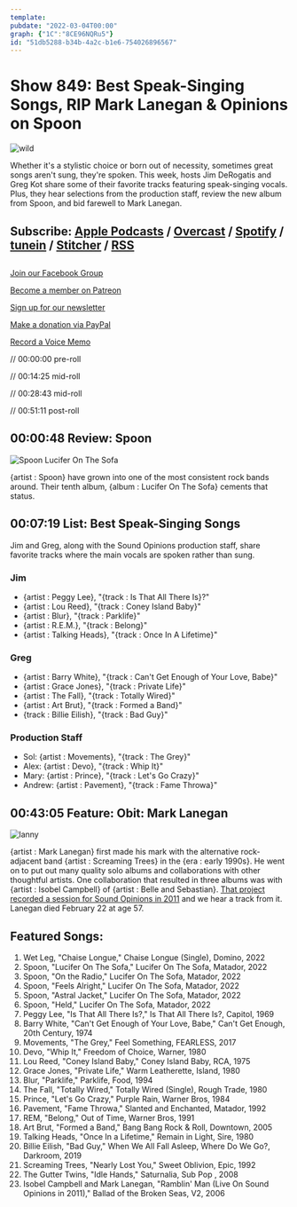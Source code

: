 ```yaml
---
template: 
pubdate: "2022-03-04T00:00"
graph: {"1C":"8CE96NQRu5"}
id: "51db5288-b34b-4a2c-b1e6-754026896567"
---
```






# Show 849: Best Speak-Singing Songs, RIP Mark Lanegan & Opinions on Spoon

![wild](https://static.soundopinions.org/images/2022/lou-reed-walk-on-the-wild-side-1972-3.jpeg)

Whether it's a stylistic choice or born out of necessity, sometimes great songs aren't sung, they're spoken. This week, hosts Jim DeRogatis and Greg Kot share some of their favorite tracks featuring speak-singing vocals. Plus, they hear selections from the production staff, review the new album from Spoon, and bid farewell to Mark Lanegan.



## Subscribe: [Apple Podcasts](https://itunes.apple.com/us/podcast/sound-opinions/id94793843) / [Overcast](https://overcast.fm/itunes94793843/sound-opinions) / [Spotify](https://open.spotify.com/show/1kNR8YL7TBrQuRxDdS4wtU) / [tunein](https://tunein.com/podcasts/Music-Podcasts/Sound-Opinions-p60273/) / [Stitcher](http://www.stitcher.com/podcast/sound-opinions) / [RSS](https://feeds.simplecast.com/Nn6fjnB0)



## 

[Join our Facebook Group](https://bit.ly/3sivr9T)

[Become a member on Patreon](https://bit.ly/3slWZvc)

[Sign up for our newsletter](https://bit.ly/3eEvRnG)

[Make a donation via PayPal](https://bit.ly/3dmt9lU)

[Record a Voice Memo](https://bit.ly/2RyD5Ah)

// 00:00:00 pre-roll

// 00:14:25 mid-roll

// 00:28:43 mid-roll

// 00:51:11 post-roll



## 00:00:48 Review: Spoon

![Spoon Lucifer On The Sofa](https://static.soundopinions.org/assets/849/1C1.jpg)

{artist : Spoon} have grown into one of the most consistent rock bands around. Their tenth album, {album : Lucifer On The Sofa} cements that status.



## 00:07:19 List: Best Speak-Singing Songs

Jim and Greg, along with the Sound Opinions production staff, share favorite tracks where the main vocals are spoken rather than sung.


### Jim

- {artist : Peggy Lee}, "{track : Is That All There Is}?"
- {artist : Lou Reed}, "{track : Coney Island Baby}"
- {artist : Blur}, "{track : Parklife}"
- {artist : R.E.M.}, "{track : Belong}"
- {artist : Talking Heads}, "{track : Once In A Lifetime}"


### Greg

- {artist : Barry White}, "{track : Can't Get Enough of Your Love, Babe}"
- {artist : Grace Jones}, "{track : Private Life}"
- {artist : The Fall}, "{track : Totally Wired}"
- {artist : Art Brut}, "{track : Formed a Band}"
- {track : Billie Eilish}, "{track : Bad Guy}"


### Production Staff

- Sol: {artist : Movements}, "{track : The Grey}"
- Alex: {artist : Devo}, "{track : Whip It}"
- Mary: {artist : Prince}, "{track : Let's Go Crazy}"
- Andrew: {artist : Pavement}, "{track : Fame Throwa}"



## 00:43:05 Feature: Obit: Mark Lanegan

![lanny](https://static.soundopinions.org/images/2022/51io4pzwsrs.jpeg)

{artist : Mark Lanegan} first made his mark with the alternative rock-adjacent band {artist : Screaming Trees} in the {era : early 1990s}. He went on to put out many quality solo albums and collaborations with other thoughtful artists. One collaboration that resulted in three albums was with {artist : Isobel Campbell} of {artist : Belle and Sebastian}. [That project recorded a session for Sound Opinions in 2011](https://www.soundopinions.org/show/271) and we hear a track from it. Lanegan died February 22 at age 57.



## Featured Songs:

1. Wet Leg, "Chaise Longue," Chaise Longue (Single), Domino, 2022
2. Spoon, "Lucifer On The Sofa," Lucifer On The Sofa, Matador, 2022
3. Spoon, "On the Radio," Lucifer On The Sofa, Matador, 2022
4. Spoon, "Feels Alright," Lucifer On The Sofa, Matador, 2022
5. Spoon, "Astral Jacket," Lucifer On The Sofa, Matador, 2022
6. Spoon, "Held," Lucifer On The Sofa, Matador, 2022
7. Peggy Lee, "Is That All There Is?," Is That All There Is?, Capitol, 1969
8. Barry White, "Can't Get Enough of Your Love, Babe," Can't Get Enough, 20th Century, 1974
9. Movements, "The Grey," Feel Something, FEARLESS, 2017
10. Devo, "Whip It," Freedom of Choice, Warner, 1980
11. Lou Reed, "Coney Island Baby," Coney Island Baby, RCA, 1975
12. Grace Jones, "Private Life," Warm Leatherette, Island, 1980
13. Blur, "Parklife," Parklife, Food, 1994
14. The Fall, "Totally Wired," Totally Wired (Single), Rough Trade, 1980
15. Prince, "Let's Go Crazy," Purple Rain, Warner Bros, 1984
16. Pavement, "Fame Throwa," Slanted and Enchanted, Matador, 1992
17. REM, "Belong," Out of Time, Warner Bros, 1991
18. Art Brut, "Formed a Band," Bang Bang Rock & Roll, Downtown, 2005
19. Talking Heads, "Once In a Lifetime," Remain in Light, Sire, 1980
20. Billie Eilish, "Bad Guy," When We All Fall Asleep, Where Do We Go?, Darkroom, 2019
21. Screaming Trees, "Nearly Lost You," Sweet Oblivion, Epic, 1992
22. The Gutter Twins, "Idle Hands," Saturnalia, Sub Pop , 2008
23. Isobel Campbell and Mark Lanegan, "Ramblin' Man (Live On Sound Opinions in 2011)," Ballad of the Broken Seas, V2, 2006
